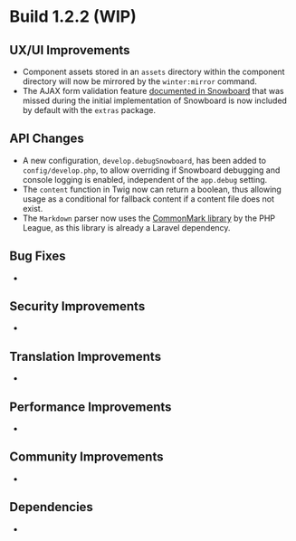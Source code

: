# Build 1.2.2 (WIP)

## UX/UI Improvements
- Component assets stored in an `assets` directory within the component directory will now be mirrored by the `winter:mirror` command.
- The AJAX form validation feature [documented in Snowboard](https://wintercms.com/docs/snowboard/extras#ajax-validation) that was missed during the initial implementation of Snowboard is now included by default with the `extras` package.

## API Changes
- A new configuration, `develop.debugSnowboard`, has been added to `config/develop.php`, to allow overriding if Snowboard debugging and console logging is enabled, independent of the `app.debug` setting.
- The `content` function in Twig now can return a boolean, thus allowing usage as a conditional for fallback content if a content file does not exist.
- The `Markdown` parser now uses the [CommonMark library](https://commonmark.thephpleague.com/) by the PHP League, as this library is already a Laravel dependency.

## Bug Fixes
-

## Security Improvements
-

## Translation Improvements
-

## Performance Improvements
-

## Community Improvements
-

## Dependencies
-
